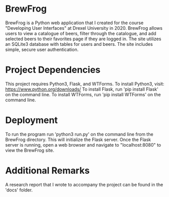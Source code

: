 # BrewFrog
BrewFrog is a Python web application that I created for the course "Developing User Interfaces" at Drexel University in 2020.
BrewFrog allows users to view a catalogue of beers, filter through the catalogue, and add selected beers to their favorites page if they are logged in.
The site utilizes an SQLite3 database with tables for users and beers.  The site includes simple, secure user authentication.

# Project Dependencies
This project requires Python3, Flask, and WTForms.
To install Python3, visit: https://www.python.org/downloads/
To install Flask, run 'pip install Flask' on the command line.
To install WTForms, run 'pip install WTForms' on the command line.

# Deployment
To run the program run 'python3 run.py' on the command line from the BrewFrog directory.
This will initialize the Flask server.  Once the Flask server is running, open a web browser and navigate to "localhost:8080" to view the BrewFrog site.

# Additional Remarks
A research report that I wrote to accompany the project can be found in the 'docs' folder.
